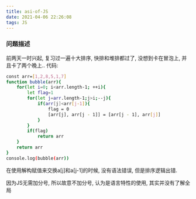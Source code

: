 ```yaml
---
title: asi-of-JS
date: 2021-04-06 22:26:08
tags: JS
---
```


### 问题描述
前两天一时兴起, 复习过一遍十大排序, 快排和堆排都过了, 没想到卡在冒泡上, 并且卡了两个晚上..
代码:

``` bash
const arr=[1,2,8,5,1,7]
function bubble(arr){
    for(let i=0; i<arr.length-1; ++i){
        let flag=1
        for(let j=arr.length-1;j>i;--j){
            if(arr[j]<arr[j-1]){
                flag = 0
                [arr[j], arr[j - 1]] = [arr[j - 1], arr[j]]
            }
        }
        if(flag)
            return arr
    }
    return arr
}
console.log(bubble(arr))
```


在使用解构赋值来交换a[j]和a[j-1]的时候, 没有语法错误, 但是排序逻辑出错.

因为JS无需加分号, 所以故意不加分号, 认为是语言特性的使用, 其实并没有了解全局
